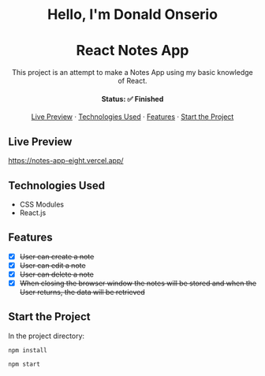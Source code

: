 <h1 align='center'>Hello, I'm Donald Onserio</h1>
<h1 align='center'>React Notes App </h1>

<p align='center'>This project is an attempt to make a Notes App using my basic knowledge of React.</p>

<h4 align='center'>Status: ✅ Finished</h4>

<p align='center'>
  <a href='#live-preview'>Live Preview</a> ·
  <a href='#technologies-used'>Technologies Used</a> ·
  <a href='#features'>Features</a> ·
  <a href='#start-the-project'>Start the Project</a>
</p>

## Live Preview

https://notes-app-eight.vercel.app/

## Technologies Used

- CSS Modules
- React.js

## Features

- [x] ~~User can create a note~~
- [x] ~~User can edit a note~~
- [x] ~~User can delete a note~~
- [x] ~~When closing the browser window the notes will be stored and when the User returns, the data will be retrieved~~

## Start the Project

In the project directory:

  `npm install`
  
  `npm start`
